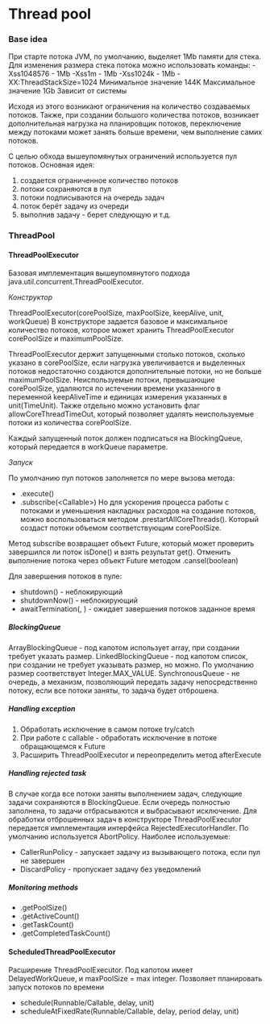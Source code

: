 # Thread pool

### Base idea
При старте потока JVM, по умолчанию, выделяет 1Mb памяти для стека.
Для изменения размера стека потока можно использовать команды:
-Xss1048576 - 1Mb
-Xss1m - 1Mb
-Xss1024k - 1Mb
-XX:ThreadStackSize=1024
Минимальное значение 144K
Максимальное значение 1Gb
Зависит от системы


Исходя из этого возникают ограничения на количество создаваемых потоков.
Также, при создании большого количества потоков, возникает дополнительная нагрузка на планировщик потоков,
переключение между потоками может занять больше времени, чем выполнение самих потоков.

С целью обхода вышеупомянутых ограничений используется пул потоков. Основная идея:
1. создается ограниченное количество потоков
2. потоки сохраняются в пул
3. потоки подписываются на очередь задач
4. поток берёт задачу из очереди
5. выполнив задачу - берет следующую и т.д.

### ThreadPool

#### ThreadPoolExecutor
Базовая имплементация вышеупомянутого подхода java.util.concurrent.ThreadPoolExecutor.

*Конструктор*

ThreadPoolExecutor(corePoolSize, maxPoolSize, keepAlive, unit, workQueue)
В конструкторе задается базовое и максимальное количество потоков, которое может хранить ThreadPoolExecutor
corePoolSize и maximumPoolSize.

ThreadPoolExecutor держит запущенными столько потоков, сколько указано в corePoolSize, если нагрузка увеличивается 
и выделенных потоков недостаточно создаются дополнительные потоки, но не больше maximumPoolSize.
Неиспользуемые потоки, превышающие corePoolSize, удаляются по истечении времени указанного 
в переменной keepAliveTime и единицах измерения указанных в unit(TimeUnit). Также отдельно можно установить флаг
allowCoreThreadTimeOut, который позволяет удалять неиспользуемые потоки из количества corePoolSize.

Каждый запущенный поток должен подписаться на BlockingQueue<T>, который передается в workQueue параметре.

*Запуск*

По умолчанию пул потоков заполняется по мере вызова метода:
* .execute(<Runnable>)
* .subscribe(<Callable<T>>)
Но для ускорения процесса работы с потоками и уменьшения накладных расходов на создание потоков, можно воспользоваться методом
.prestartAllCoreThreads(). Который создаст потоки объемом соответствующим corePoolSize.

Метод subscribe возвращает объект Future<T>, который может проверить завершился ли поток isDone() и взять результат get().
Отменить выполнение потока через объект Future<T> методом .cansel(boolean)

Для завершения потоков в пуле:
* shutdown() - неблокирующий
* shutdownNow() - неблокирующий
* awaitTermination(<time>, <unit>) - ожидает завершения потоков заданное время

##### BlockingQueue

ArrayBlockingQueue - под капотом использует array, при создании требует указать размер.
LinkedBlockingQueue - под капотом список, при создании не требует указывать размер, но можно. По умолчанию размер соответствует Integer.MAX_VALUE.
SynchronousQueue - не очередь, а механизм, позволяющий передать задачу непосредственно потоку, если все потоки заняты, то задача будет отброшена.

##### Handling exception

1. Обработать исключение в самом потоке try/catch
2. При работе с callable - обработать исключение в потоке обращающемся к Future
3. Расширить ThreadPoolExecutor и переопределить метод afterExecute

##### Handling rejected task

В случае когда все потоки заняты выполнением задач, следующие задачи сохраняются в BlockingQueue. 
Если очередь полностью заполнена, то задачи отбрасываются и выбрасывают исключение.
Для обработки отброшенных задач в конструкторе ThreadPoolExecutor передается имплементация
интерфейса RejectedExecutorHandler.
По умолчанию используется AbortPolicy.
Наиболее используемые:
* CallerRunPolicy - запускает задачу из вызывающего потока, если пул не завершен
* DiscardPolicy - пропускает задачу без уведомлений

##### Monitoring methods

* .getPoolSize()
* .getActiveCount()
* .getTaskCount()
* .getCompletedTaskCount()

#### ScheduledThreadPoolExecutor
Расширение ThreadPoolExecutor. Под капотом имеет DelayedWorkQueue, и maxPoolSize = max integer.
Позволяет планировать запуск потоков по времени
* schedule(Runnable/Callable, delay, unit)
* scheduleAtFixedRate(Runnable/Callable, delay, period delay, unit)